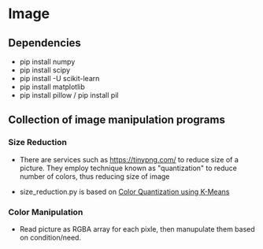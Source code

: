 # Image

## Dependencies

* pip install numpy
* pip install scipy
* pip install -U scikit-learn
* pip install matplotlib
* pip install pillow / pip install pil

## Collection of image manipulation programs

### Size Reduction

* There are services such as https://tinypng.com/ to reduce size of a picture. They employ technique known as "quantization" to reduce number of colors, thus reducing size of image

* size_reduction.py is based on [Color Quantization using K-Means](http://scikit-learn.org/stable/auto_examples/cluster/plot_color_quantization.html)

### Color Manipulation

* Read picture as RGBA array for each pixle, then manupulate them based on condition/need.



 